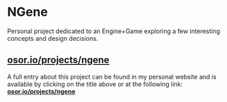 # NGene
Personal project dedicated to an Engine+Game exploring a few interesting concepts and design decisions.

## **[osor.io/projects/ngene](https://osor.io/projects/ngene)**

A full entry about this project can be found in my personal website and is available by clicking on the title above or at the following link: **[osor.io/projects/ngene](https://osor.io/projects/ngene)**
